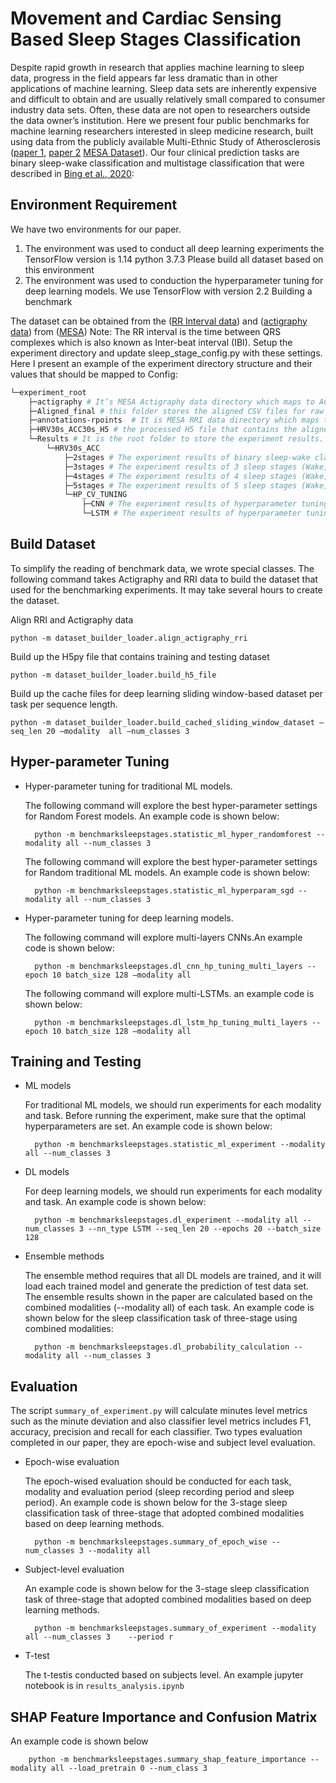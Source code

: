 Movement and Cardiac Sensing Based Sleep Stages Classification
=========================

Despite rapid growth in research that applies machine learning to sleep data, progress in the field appears far less dramatic than in other applications of machine learning.
Sleep data sets are inherently expensive and difficult to obtain and are usually relatively small compared to consumer industry data sets. Often, these data are not open to researchers outside the data owner’s institution.
Here we present four public benchmarks for machine learning researchers interested in sleep medicine research, built using data from the publicly available Multi-Ethnic Study of Atherosclerosis ([paper 1](https://www.ncbi.nlm.nih.gov/pubmed/27070134), [paper 2](https://www.ncbi.nlm.nih.gov/pubmed/29860441) [MESA Dataset]( https://sleepdata.org/datasets/mesa)). Our four clinical prediction tasks are binary sleep-wake classification and multistage classification that were described in [Bing et al., 2020]():

## Environment Requirement

We have two environments for our paper.

1. The environment was used to conduct all deep learning experiments the TensorFlow version is 1.14 python 3.7.3
Please build all dataset based on this environment
2. The environment was used to conduction the hyperparameter tuning for deep learning models. We use TensorFlow with version 2.2
Building a benchmark

The dataset can be obtained from the ([RR Interval data](https://sleepdata.org/datasets/mesa/files/polysomnography/annotations-rpoints])) and ([actigraphy data](https://sleepdata.org/datasets/mesa/files/actigraphy)) from ([MESA](https://sleepdata.org/datasets/mesa))
Note: The RR interval is the time between QRS complexes which is also known as Inter-beat interval (IBI).
Setup the experiment directory and update sleep_stage_config.py with these settings.
Here I present an example of the experiment directory structure and their values that should be mapped to Config:
```bash
└─experiment_root
    ├─actigraphy # It’s MESA Actigraphy data directory which maps to ACC_PATH
    ├─Aligned_final # this folder stores the aligned CSV files for raw activity counts and RR intervals.
    ├─annotations-rpoints  # It is MESA RRI data directory which maps to HR_PATH
    ├─HRV30s_ACC30s_H5 # the processed H5 file that contains the aligned HRV features and actigraphy features which maps to H5_OUTPUT_PATH
    └─Results # It is the root folder to store the experiment results. The folder path that saves the results of each task will be a member of python dictionary STAGE_OUTPUT_FOLDER_HRV30s. Its value should assign to EXPERIMENT_RESULTS_ROOT_FOLDER
        └─HRV30s_ACC
            ├─2stages # The experiment results of binary sleep-wake classification will be stored in this folder
            ├─3stages # The experiment results of 3 sleep stages (Wake, REM and NREM) classification task will be stored in this folder
            ├─4stages # The experiment results of 4 sleep stages (Wake, Light, Deep and REM Sleep) classification will be stored in this folder
            ├─5stages # The experiment results of 5 sleep stages (Wake, N1, N2, N3 and REM) classification will be stored in this folder
            └─HP_CV_TUNING 
                ├─CNN # The experiment results of hyperparameter tuning for convolutional neural networks will be stored in this folder
                └─LSTM # The experiment results of hyperparameter tuning for LSTMs will be stored in this folder

```


## Build Dataset

To simplify the reading of benchmark data, we wrote special classes. The following command takes Actigraphy and RRI data to build the dataset that used for the benchmarking experiments. It may take several hours to create the dataset.

Align RRI and Actigraphy data

    python -m dataset_builder_loader.align_actigraphy_rri

Build up the H5py file that contains training and testing dataset

    python -m dataset_builder_loader.build_h5_file
    
Build up the cache files for deep learning sliding window-based dataset per task per sequence length.
    
    python -m dataset_builder_loader.build_cached_sliding_window_dataset –seq_len 20 –modality  all –num_classes 3
 
## Hyper-parameter Tuning
* Hyper-parameter tuning for traditional ML models. 
    
    The following command will explore the best hyper-parameter settings for Random Forest models. An example code is shown below:
        
        python -m benchmarksleepstages.statistic_ml_hyper_randomforest --modality all --num_classes 3

    The following command will explore the best hyper-parameter settings for Random traditional ML models. An example code is shown below:
        
        python -m benchmarksleepstages.statistic_ml_hyperparam_sgd --modality all --num_classes 3
* Hyper-parameter tuning for deep learning models. 
    
    The following command will explore multi-layers CNNs.An example code is shown below:

        python -m benchmarksleepstages.dl_cnn_hp_tuning_multi_layers --epoch 10 batch_size 128 –modality all
    
    The following command will explore multi-LSTMs. an example code is shown below:
        
        python -m benchmarksleepstages.dl_lstm_hp_tuning_multi_layers --epoch 10 batch_size 128 –modality all

## Training and Testing
* ML models
    
    For traditional ML models, we should run experiments for each modality and task. Before running the experiment, make sure that the optimal hyperparameters are set. An example code is shown below:
    
        python -m benchmarksleepstages.statistic_ml_experiment --modality all --num_classes 3
* DL models
    
    For deep learning models, we should run experiments for each modality and task. An example code is shown below:
        
        python -m benchmarksleepstages.dl_experiment --modality all --num_classes 3 --nn_type LSTM --seq_len 20 --epochs 20 --batch_size 128
 
* Ensemble methods
    
    The ensemble method requires that all DL models are trained, and it will load each trained model and generate the prediction of test data set. The ensemble results shown in the paper are calculated based on the combined modalities (--modality all) of each task.
An example code is shown below for the sleep classification task of three-stage using combined modalities:
        
        python -m benchmarksleepstages.dl_probability_calculation --modality all --num_classes 3
 
## Evaluation
The script `summary_of_experiment.py` will calculate minutes level metrics such as the minute deviation and also classifier level metrics includes F1, accuracy, precision and recall for each classifier. Two types evaluation completed in our paper, they are epoch-wise and subject level evaluation.
         
* Epoch-wise evaluation

    The epoch-wised evaluation should be conducted for each task, modality and evaluation period (sleep recording period and sleep period). An example code is shown below for the 3-stage sleep classification task of three-stage that adopted combined modalities based on deep learning methods.
 
        python -m benchmarksleepstages.summary_of_epoch_wise --num_classes 3 --modality all
 
* Subject-level evaluation 

    An example code is shown below for the 3-stage sleep classification task of three-stage that adopted combined modalities based on deep learning methods.
        
        python -m benchmarksleepstages.summary_of_experiment --modality all --num_classes 3    --period r
              
* T-test

    The t-testis conducted based on subjects level. An example jupyter notebook is in `results_analysis.ipynb`

## SHAP Feature Importance and Confusion Matrix
An example code is shown below 
        
        python -m benchmarksleepstages.summary_shap_feature_importance --modality all --load_pretrain 0 --num_class 3


